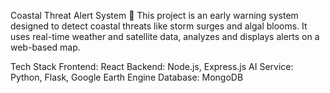 Coastal Threat Alert System 🌊
This project is an early warning system designed to detect coastal threats like storm surges and algal blooms. It uses real-time weather and satellite data, analyzes and displays alerts on a web-based map.

Tech Stack
Frontend: React
Backend: Node.js, Express.js
AI Service: Python, Flask, Google Earth Engine
Database: MongoDB
